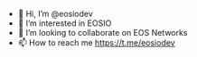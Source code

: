 - 👋 Hi, I’m @eosiodev
- 👀 I’m interested in EOSIO
- 💞️ I’m looking to collaborate on EOS Networks
- 📫 How to reach me https://t.me/eosiodev

<!---
eosiodev/eosiodev is a ✨ special ✨ repository because its `README.md` (this file) appears on your GitHub profile.
You can click the Preview link to take a look at your changes.
--->
